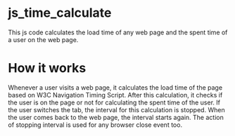# js_time_calculate
This js code calculates the load time of any web page and the spent time of a user on the web page.

# How it works
Whenever a user visits a web page, it calculates the load time of the page based on W3C Navigation Timing Script. After this calculation, it checks if the user is on the page or not for calculating the spent time of the user. If the user switches the tab, the interval for this calculation is stopped. When the user comes back to the web page, the interval starts again. The action of stopping interval is used for any browser close event too.
